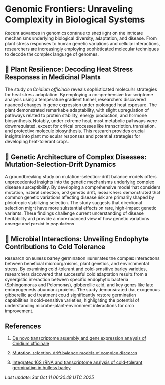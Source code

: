 # Genomic Frontiers: Unraveling Complexity in Biological Systems

Recent advances in genomics continue to shed light on the intricate mechanisms underlying biological diversity, adaptation, and disease. From plant stress responses to human genetic variations and cellular interactions, researchers are increasingly employing sophisticated molecular techniques to decode the complex language of genomes.

## 🌱 Plant Resilience: Decoding Heat Stress Responses in Medicinal Plants

The study on *Cnidium officinale* reveals sophisticated molecular strategies for heat stress adaptation. By employing a comprehensive transcriptome analysis using a temperature gradient tunnel, researchers discovered nuanced changes in gene expression under prolonged heat exposure. The plant demonstrated remarkable adaptability, with slight upregulation of pathways related to protein stability, energy production, and hormone biosynthesis. Notably, under extreme heat, most metabolic pathways were downregulated, except for critical processes like transcription, translation, and protective molecule biosynthesis. This research provides crucial insights into plant molecular responses and potential strategies for developing heat-tolerant crops.

## 🧬 Genetic Architecture of Complex Diseases: Mutation-Selection-Drift Dynamics

A groundbreaking study on mutation-selection-drift balance models offers unprecedented insights into the genetic mechanisms underlying complex disease susceptibility. By developing a comprehensive model that considers mutation, natural selection, and genetic drift, researchers demonstrated that common genetic variations affecting disease risk are primarily shaped by pleiotropic stabilizing selection. The study suggests that directional selection might have more substantial effects on rare, high-impact genetic variants. These findings challenge current understanding of disease heritability and provide a more nuanced view of how genetic variations emerge and persist in populations.

## 🦠 Microbial Interactions: Unveiling Endophyte Contributions to Cold Tolerance

Research on hulless barley germination illuminates the complex interactions between beneficial microorganisms, plant genetics, and environmental stress. By examining cold-tolerant and cold-sensitive barley varieties, researchers discovered that successful cold adaptation results from a synergistic interaction between specific endophytic bacteria (Sphingomonas and Pelomonas), gibberellic acid, and key genes like late embryogenesis abundant proteins. The study demonstrated that exogenous gibberellic acid treatment could significantly restore germination capabilities in cold-sensitive varieties, highlighting the potential of understanding microbe-plant-environment interactions for crop improvement.

## References

1. [De novo transcriptome assembly and gene expression analysis of Cnidium officinale](https://pubmed.ncbi.nlm.nih.gov/41073913)

2. [Mutation-selection-drift balance models of complex diseases](https://pubmed.ncbi.nlm.nih.gov/41073879)

3. [Integrated 16S rRNA and transcriptome analysis of cold-tolerant germination in hulless barley](https://pubmed.ncbi.nlm.nih.gov/41073902)

*Last update: Sat Oct 11 06:30:48 UTC 2025*

